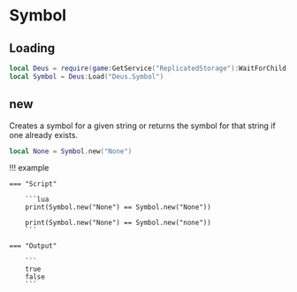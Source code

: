 # Symbol

## Loading

```lua
local Deus = require(game:GetService("ReplicatedStorage"):WaitForChild("Deus"))
local Symbol = Deus:Load("Deus.Symbol")
```

## new

Creates a symbol for a given string or returns the symbol for that string if one already exists.

```lua
local None = Symbol.new("None")
```

!!! example

    === "Script"

        ```lua
        print(Symbol.new("None") == Symbol.new("None"))

        print(Symbol.new("None") == Symbol.new("none"))
        ```

    === "Output"

        ```
        true
        false
        ```